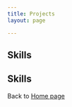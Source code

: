 ```yaml
---
title: Projects
layout: page

---
```

<h2>Skills</h2>

<h2>Skills</h2>






<p> Back to <a href="https://myfj.github.io//">Home page</a>

